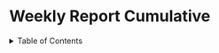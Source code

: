 # Weekly Report Cumulative

<details>
<summary>Table of Contents</summary>

- [Weekly Report Cumulative](#weekly-report-cumulative)
  - [Scope](#scope)
  - [Weekly Report - Week 1](#weekly-report---week-1)
    - [Overview](#overview)
    - [Goals](#goals)
    - [Key Accomplishments](#key-accomplishments)
    - [Next Week](#next-week)
    - [Meeting \& Collaborations](#meeting--collaborations)
    - [Other Notes](#other-notes)
  - [Weekly Report - Week 2](#weekly-report---week-2)
    - [Overview](#overview-1)
    - [Goals](#goals-1)
    - [Key Accomplishments](#key-accomplishments-1)
    - [Next Week](#next-week-1)
    - [Meeting \& Collaborations](#meeting--collaborations-1)
    - [Other Notes](#other-notes-1)
  - [Weekly Report - Week 3](#weekly-report---week-3)
    - [Overview](#overview-2)
    - [Goals](#goals-2)
    - [Key Accomplishments](#key-accomplishments-2)
    - [Next Week](#next-week-2)
    - [Other Notes](#other-notes-2)

<details>

## Scope
This document copies all the weekly reports in a single document, providing a quick overview of the project’s goals, key accomplishments and challenges.

## Weekly Report - Week 1

### Overview

The week began with the presentation of the 7-week project, which focuses on creating a serious game. We had a conversation with the teacher to understand the expectations and requirements for the project.

### Goals

1. **First Brainstorm on the Game and What to Produce as a Serious Game:**
   - The main goal was to create a serious game centered around climate change. All team members discussed the type of game we would make and the climate change mechanics to include.

2. **Finalize the Project Concept:**
   - We decided to develop a city-building game. The player will make decisions on how to build the city, affecting the carbon footprint and CO2 emissions, which in turn impacts the climate.

3. **Study Climate Change:**
   - To create a sustainable city-building game, we studied the various causes of climate change and selected the aspects we would adapt for our game.

4. **Learn Godot:**
   - Godot is the game engine we will use to develop the game. None of the team members had prior experience with Godot.

### Key Accomplishments

- ✅ Brainstormed and decided on the type of serious game to produce.
- ✅ Finalized the project concept overview.
- ✅ Began learning Godot.

### Next Week

1. Hold a final meeting to decide what we will implement in our game.
2. Start and complete the README document.
3. Search for templates to use for building the game.
4. Start implementing the game design user interface.
5. Start and complete the project charter.
6. Begin working on the functional specifications document.

### Meeting & Collaborations

We held a meeting on Wednesday where we concluded on creating a sustainable city-building game. Guillaume Deramchi, the Technical Writer, proposed the city-building idea on the first day of school, and we had a brief discussion with the teacher who agreed with our project. It was left to us to decide on the game's mechanics and overall design.

### Other Notes

To conclude, the week started with a lot of passion and many ideas. All team members are eager to develop an educational game, and I hope things will continue to progress smoothly.

## Weekly Report - Week 2

### Overview

The week began with task planning. We focused on understanding the concept of climate change, identifying the key mechanics for our game, and determining what we will teach players, as it is a serious game.

### Goals

1. **Final Brainstorm:**
   - Outline key mechanics and educational goals.

2. **README Document:**
   - Assigned to Jason Grosso. Includes project links and team member roles.

3. **Templates for the Game:**
   - Manech Laguens and Victor Leroy are finding templates to save time.

4. **Game Design User Interface:**
   - Implement the game environment with trees and roads as a prototype starting point.

5. **Project Charter:**
   - Describe project goals, objectives, and resource requirements.

6. **Functional Specification Document:**
   - Outline project scope(what is the project all about). Due November 22, 2024. Handled by Guillaume Deramchi.

### Key Accomplishments

- ✅ Final Brainstorm
- ✅ README Document
- ✅ Templates for the Game
- ✅ Project Charter

### Next Week

1. Complete the functional specification document.
2. Have at least a visual representation of our game implemented.
3. Start the technical specification document.
4. Begin implementing the game prototype.
5. Start implementing the basic core mechanics of the game.

### Meeting & Collaborations

Final meeting decided to focus on the impact of CO2 emissions and the carbon footprint of infrastructure and transportation in a city. The game will show how player decisions affect the city's ecosystem.

### Other Notes

The week was productive, but we didn't meet all requirements due to limited project time. We will complete everything next week with available time.

## Weekly Report - Week 3

### Overview

This week, our main objective was to start the game prototype, aiming to have a visual representation of the game environment and, if possible, the game logic. Additionally, we worked on completing, and starting some essential documents.


### Goals

1. **Technical Specification Document:**
   - Assigned to Lucas Aubard. Responsible for explaining how the game will be built in the technical document.

2. **Start the Game Prototype:**
   - Manech Laguens, Victor Leroy, and Lucas Aubard are in charge of creating the first version of the prototype.
     - **Game Design User Interface:** Implement the game environment with buildings, trees and roads.
     - **Game Main Loop:** Create an inventory where players can select and place different buildings, and roads in the environment to make up the city.

3. **Functional Specification Document:**
   - Submit the functional document. Due November 22, 2024. Handled by Guillaume DERAMCHI.

4. **Test Plan Document:**
   - Begin drafting the test plan document.


### Key Accomplishments

- ✅ Started the game prototype.
- ✅ Completed the Functional Specification Document.


### Next Week

1. Complete the technical specification document.
2. Conduct unit tests.
3. Continue implementing the basic core mechanics of the game.
4. Continue improving the game UI.
5. Start drafting the User Manual.
6. Begin the Test Plan Document.


### Other Notes

The week was moderately productive. While we didn't complete all our goals, we exceeded expectations on the tasks we did complete. This delay does not affect the project deadlines, and we are on track.
